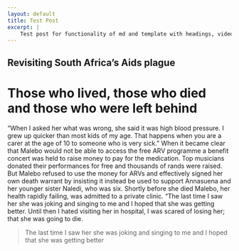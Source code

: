 ```yaml
---
layout: default
title: Test Post
excerpt: |
    Test post for functionality of md and template with headings, video and img
---
```


Revisiting South Africa’s Aids plague
-------------------------------------

Those who lived, those who died and those who were left behind
==============================================================

“When I asked her what was wrong, she said it was high blood pressure. I grew up quicker than most kids of my age. That happens when you are a carer at the age of 10 to someone who is very sick.” When it became clear that Malebo would not be able to access the free ARV programme a benefit concert was held to raise money to pay for the medication. Top musicians donated their performances for free and thousands of rands were raised. But Malebo refused to use the money for ARVs and effectively signed her own death warrant by insisting it instead be used to support Annasuena and her younger sister Naledi, who was six. Shortly before she died Malebo, her health rapidly failing, was admitted to a private clinic. “The last time I saw her she was joking and singing to me and I hoped that she was getting better. Until then I hated visiting her in hospital, I was scared of losing her; that she was going to die.

> The last time I saw her she was joking and singing to me and I hoped that she was getting better

